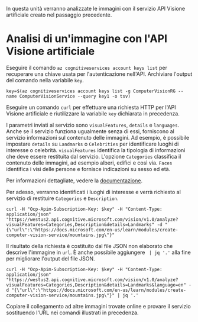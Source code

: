 In questa unità verranno analizzate le immagini con il servizio API Visione artificiale creato nel passaggio precedente.

# <a name="analyzing-an-image-with-computer-vision-api"></a>Analisi di un'immagine con l'API Visione artificiale

Eseguire il comando `az cognitiveservices account keys list` per recuperare una chiave usata per l'autenticazione nell'API. Archiviare l'output del comando nella variabile `key`.

```azurecli
key=$(az cognitiveservices account keys list -g ComputerVisionRG --name ComputerVisionService --query key1 -o tsv)
```

Eseguire un comando `curl` per effettuare una richiesta HTTP per l'API Visione artificiale e riutilizzare la variabile `key` dichiarata in precedenza.

I parametri inviati al servizio sono `visualFeatures`, `details` e `languages`. Anche se il servizio funziona ugualmente senza di essi, forniscono al servizio informazioni sul contenuto delle immagini. Ad esempio, è possibile impostare `details` su `Landmarks` o `Celebrities` per identificare luoghi di interesse o celebrità. `visualFeatures` identifica la tipologia di informazioni che deve essere restituita dal servizio. L'opzione `Categories` classifica il contenuto delle immagini, ad esempio alberi, edifici e così via. `Faces` identifica i visi delle persone e fornisce indicazioni su sesso ed età.

Per informazioni dettagliate, vedere la [documentazione](https://westus.dev.cognitive.microsoft.com/docs/services/56f91f2d778daf23d8ec6739/operations/56f91f2e778daf14a499e1fa).

Per adesso, verranno identificati i luoghi di interesse e verrà richiesto al servizio di restituire `Categories` e `Description`.

```azurecli
curl -H "Ocp-Apim-Subscription-Key: $key" -H "Content-Type: application/json" "https://westus2.api.cognitive.microsoft.com/vision/v1.0/analyze?visualFeatures=Categories,Description&details=Landmarks" -d "{\"url\":\"https://docs.microsoft.com/en-us/learn/modules/create-computer-vision-service/mountains.jpg\"}"
```

Il risultato della richiesta è costituito dal file JSON non elaborato che descrive l'immagine in `url`. È anche possibile aggiungere ` | jq '.'` alla fine per migliorare l'output del file JSON.

```azurecli
curl -H "Ocp-Apim-Subscription-Key: $key" -H "Content-Type: application/json" "https://westus2.api.cognitive.microsoft.com/vision/v1.0/analyze?visualFeatures=Categories,Description&details=Landmarks&language=en" -d "{\"url\":\"https://docs.microsoft.com/en-us/learn/modules/create-computer-vision-service/mountains.jpg\"}" | jq '.'
```

Copiare il collegamento ad altre immagini trovate online e provare il servizio sostituendo l'URL nei comandi illustrati in precedenza.